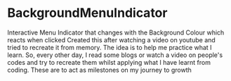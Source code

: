 # BackgroundMenuIndicator
Interactive Menu Indicator that changes with the Background Colour which reacts when clicked Created this after watching a video on youtube and tried to recreate it from memory. 
The idea is to help me practice what I learn.
So, every other day, I read some blogs or watch a video on people's codes and try to recreate them whilst applying what I have learnt from coding. 
These are to act as milestones on my journey to growth

